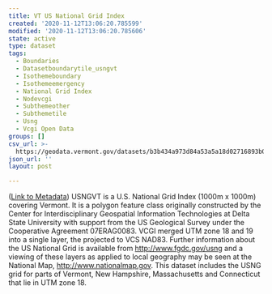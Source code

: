 ```yaml
---
title: VT US National Grid Index
created: '2020-11-12T13:06:20.785599'
modified: '2020-11-12T13:06:20.785606'
state: active
type: dataset
tags:
  - Boundaries
  - Datasetboundarytile_usngvt
  - Isothemeboundary
  - Isothemeemergency
  - National Grid Index
  - Nodevcgi
  - Subthemeother
  - Subthemetile
  - Usng
  - Vcgi Open Data
groups: []
csv_url: >-
  https://geodata.vermont.gov/datasets/b3b434a973d84a53a5a18d02716893b0_6.csv?outSR=%7B%22latestWkid%22%3A32145%2C%22wkid%22%3A32145%7D
json_url: ''
layout: post

---
```

(<a href='http://maps.vcgi.vermont.gov/gisdata/metadata/BoundaryTile_USNGVT.htm' target='_blank'>Link to Metadata</a>) USNGVT is a U.S. National Grid Index (1000m x 1000m) covering Vermont. It is a polygon feature class originally constructed by the Center for Interdisciplinary Geospatial Information Technologies at Delta State University with support from the US Geological Survey under the Cooperative Agreement 07ERAG0083. VCGI merged UTM zone 18 and 19 into a single layer, the projected to VCS NAD83. Further information about the US National Grid is available from http://www.fgdc.gov/usng and a viewing of these layers as applied to local geography may be seen at the National Map, http://www.nationalmap.gov. This dataset includes the USNG grid for parts of Vermont, New Hampshire, Massachusetts and Connecticut that lie in UTM zone 18.
